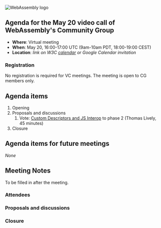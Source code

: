 ![WebAssembly logo](/images/WebAssembly.png)

## Agenda for the May 20 video call of WebAssembly's Community Group

- **Where**: Virtual meeting
- **When**: May 20, 16:00-17:00 UTC (9am-10am PDT, 18:00-19:00 CEST)
- **Location**: *link on W3C [calendar](https://www.w3.org/groups/cg/webassembly/calendar/) or Google Calendar invitation*

### Registration

No registration is required for VC meetings. The meeting is open to CG members only.

## Agenda items

1. Opening
1. Proposals and discussions
    1. Vote: [Custom Descriptors and JS Interop](https://github.com/WebAssembly/custom-descriptors/blob/main/proposals/custom-descriptors/Overview.md) to phase 2 (Thomas Lively, 45 minutes)
1. Closure

## Agenda items for future meetings

*None*

## Meeting Notes

To be filled in after the meeting.

### Attendees

### Proposals and discussions

### Closure
